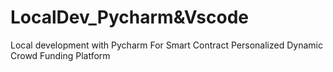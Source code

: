 # LocalDev_Pycharm&Vscode
Local development with Pycharm 
For Smart  Contract Personalized Dynamic Crowd Funding Platform
